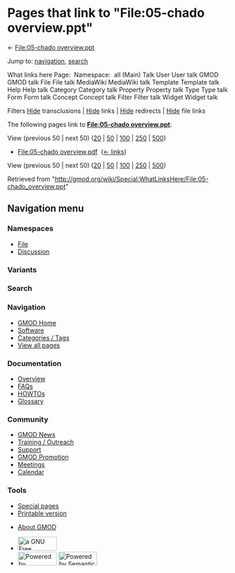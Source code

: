 <div id="mw-page-base" class="noprint">

</div>

<div id="mw-head-base" class="noprint">

</div>

<div id="content" class="mw-body" role="main">

<span id="top"></span>

<div id="mw-js-message" style="display:none;">

</div>



# <span dir="auto">Pages that link to "File:05-chado overview.ppt"</span>

<div id="bodyContent">

<div id="contentSub">

← [File:05-chado
overview.ppt](/wiki/File:05-chado_overview.ppt "File:05-chado overview.ppt")

</div>

<div id="jump-to-nav" class="mw-jump">

Jump to: [navigation](#mw-navigation), [search](#p-search)

</div>

<div id="mw-content-text">

What links here Page:  Namespace:  all (Main) Talk User User talk GMOD
GMOD talk File File talk MediaWiki MediaWiki talk Template Template talk
Help Help talk Category Category talk Property Property talk Type Type
talk Form Form talk Concept Concept talk Filter Filter talk Widget
Widget talk

Filters
[Hide](/mediawiki/index.php?title=Special:WhatLinksHere/File:05-chado_overview.ppt&hidetrans=1 "Special:WhatLinksHere/File:05-chado overview.ppt")
transclusions \|
[Hide](/mediawiki/index.php?title=Special:WhatLinksHere/File:05-chado_overview.ppt&hidelinks=1 "Special:WhatLinksHere/File:05-chado overview.ppt")
links \|
[Hide](/mediawiki/index.php?title=Special:WhatLinksHere/File:05-chado_overview.ppt&hideredirs=1 "Special:WhatLinksHere/File:05-chado overview.ppt")
redirects \|
[Hide](/mediawiki/index.php?title=Special:WhatLinksHere/File:05-chado_overview.ppt&hideimages=1 "Special:WhatLinksHere/File:05-chado overview.ppt")
file links

The following pages link to **[File:05-chado
overview.ppt](/wiki/File:05-chado_overview.ppt "File:05-chado overview.ppt")**:

View (previous 50 \| next 50)
([20](/mediawiki/index.php?title=Special:WhatLinksHere/File:05-chado_overview.ppt&limit=20 "Special:WhatLinksHere/File:05-chado overview.ppt")
\|
[50](/mediawiki/index.php?title=Special:WhatLinksHere/File:05-chado_overview.ppt&limit=50 "Special:WhatLinksHere/File:05-chado overview.ppt")
\|
[100](/mediawiki/index.php?title=Special:WhatLinksHere/File:05-chado_overview.ppt&limit=100 "Special:WhatLinksHere/File:05-chado overview.ppt")
\|
[250](/mediawiki/index.php?title=Special:WhatLinksHere/File:05-chado_overview.ppt&limit=250 "Special:WhatLinksHere/File:05-chado overview.ppt")
\|
[500](/mediawiki/index.php?title=Special:WhatLinksHere/File:05-chado_overview.ppt&limit=500 "Special:WhatLinksHere/File:05-chado overview.ppt"))

- [File:05-chado
  overview.pdf](/wiki/File:05-chado_overview.pdf "File:05-chado overview.pdf")
  ‎ <span class="mw-whatlinkshere-tools">([←
  links](/mediawiki/index.php?title=Special:WhatLinksHere&target=File%3A05-chado+overview.pdf "Special:WhatLinksHere"))</span>

View (previous 50 \| next 50)
([20](/mediawiki/index.php?title=Special:WhatLinksHere/File:05-chado_overview.ppt&limit=20 "Special:WhatLinksHere/File:05-chado overview.ppt")
\|
[50](/mediawiki/index.php?title=Special:WhatLinksHere/File:05-chado_overview.ppt&limit=50 "Special:WhatLinksHere/File:05-chado overview.ppt")
\|
[100](/mediawiki/index.php?title=Special:WhatLinksHere/File:05-chado_overview.ppt&limit=100 "Special:WhatLinksHere/File:05-chado overview.ppt")
\|
[250](/mediawiki/index.php?title=Special:WhatLinksHere/File:05-chado_overview.ppt&limit=250 "Special:WhatLinksHere/File:05-chado overview.ppt")
\|
[500](/mediawiki/index.php?title=Special:WhatLinksHere/File:05-chado_overview.ppt&limit=500 "Special:WhatLinksHere/File:05-chado overview.ppt"))

</div>

<div class="printfooter">

Retrieved from
"<http://gmod.org/wiki/Special:WhatLinksHere/File:05-chado_overview.ppt>"

</div>

<div id="catlinks" class="catlinks catlinks-allhidden">

</div>

<div class="visualClear">

</div>

</div>

</div>

<div id="mw-navigation">

## Navigation menu

<div id="mw-head">



<div id="left-navigation">

<div id="p-namespaces" class="vectorTabs" role="navigation"
aria-labelledby="p-namespaces-label">

### Namespaces

- <span id="ca-nstab-image"><a href="/wiki/File:05-chado_overview.ppt" accesskey="c"
  title="View the file page [c]">File</a></span>
- <span id="ca-talk"><a
  href="/mediawiki/index.php?title=File_talk:05-chado_overview.ppt&amp;action=edit&amp;redlink=1"
  accesskey="t"
  title="Discussion about the content page [t]">Discussion</a></span>

</div>

<div id="p-variants" class="vectorMenu emptyPortlet" role="navigation"
aria-labelledby="p-variants-label">

### 

### Variants[](#)

<div class="menu">

</div>

</div>

</div>

<div id="right-navigation">





</div>

<div id="p-search" role="search">

### Search

<div id="simpleSearch">

</div>

</div>

</div>

</div>

<div id="mw-panel">

<div id="p-logo" role="banner">

<a href="/wiki/Main_Page"
style="background-image: url(http://gmod.org/images/GMOD-cogs.png);"
title="Visit the main page"></a>

</div>

<div id="p-Navigation" class="portal" role="navigation"
aria-labelledby="p-Navigation-label">

### Navigation

<div class="body">

- <span id="n-GMOD-Home">[GMOD Home](/wiki/Main_Page)</span>
- <span id="n-Software">[Software](/wiki/GMOD_Components)</span>
- <span id="n-Categories-.2F-Tags">[Categories /
  Tags](/wiki/Categories)</span>
- <span id="n-View-all-pages">[View all
  pages](/wiki/Special:AllPages)</span>

</div>

</div>

<div id="p-Documentation" class="portal" role="navigation"
aria-labelledby="p-Documentation-label">

### Documentation

<div class="body">

- <span id="n-Overview">[Overview](/wiki/Overview)</span>
- <span id="n-FAQs">[FAQs](/wiki/Category:FAQ)</span>
- <span id="n-HOWTOs">[HOWTOs](/wiki/Category:HOWTO)</span>
- <span id="n-Glossary">[Glossary](/wiki/Glossary)</span>

</div>

</div>

<div id="p-Community" class="portal" role="navigation"
aria-labelledby="p-Community-label">

### Community

<div class="body">

- <span id="n-GMOD-News">[GMOD News](/wiki/GMOD_News)</span>
- <span id="n-Training-.2F-Outreach">[Training /
  Outreach](/wiki/Training_and_Outreach)</span>
- <span id="n-Support">[Support](/wiki/Support)</span>
- <span id="n-GMOD-Promotion">[GMOD
  Promotion](/wiki/GMOD_Promotion)</span>
- <span id="n-Meetings">[Meetings](/wiki/Meetings)</span>
- <span id="n-Calendar">[Calendar](/wiki/Calendar)</span>

</div>

</div>

<div id="p-tb" class="portal" role="navigation"
aria-labelledby="p-tb-label">

### Tools

<div class="body">

- <span id="t-specialpages"><a href="/wiki/Special:SpecialPages" accesskey="q"
  title="A list of all special pages [q]">Special pages</a></span>
- <span id="t-print"><a
  href="/mediawiki/index.php?title=Special:WhatLinksHere/File:05-chado_overview.ppt&amp;printable=yes"
  rel="alternate" accesskey="p"
  title="Printable version of this page [p]">Printable version</a></span>

</div>

</div>

</div>

</div>

<div id="footer" role="contentinfo">

- <span id="footer-places-about">[About
  GMOD](/wiki/GMOD:About "GMOD:About")</span>

<!-- -->

- <span id="footer-copyrightico">[<img src="http://www.gnu.org/graphics/gfdl-logo-small.png" width="88"
  height="31" alt="a GNU Free Documentation License" />](http://www.gnu.org/licenses/fdl-1.3.html)</span>
- <span id="footer-poweredbyico">[<img src="/mediawiki/skins/common/images/poweredby_mediawiki_88x31.png"
  width="88" height="31" alt="Powered by MediaWiki" />](//www.mediawiki.org/)
  [<img
  src="/mediawiki/extensions/SemanticMediaWiki/includes/../resources/images/smw_button.png"
  width="88" height="31" alt="Powered by Semantic MediaWiki" />](https://www.semantic-mediawiki.org/wiki/Semantic_MediaWiki)</span>

<div style="clear:both">

</div>

</div>
